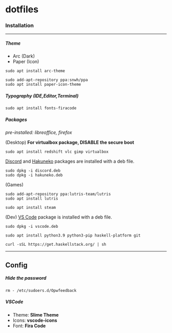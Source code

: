 # dotfiles

### Installation
---

##### Theme
- Arc (Dark)
- Paper (Icon)

```
sudo apt install arc-theme
```
```
sudo add-apt-repository ppa:snwh/ppa
sudo apt install paper-icon-theme
```

##### Typography (IDE,Editor,Terminal)
```
sudo apt install fonts-firacode
```

##### Packages
*pre-installed: libreoffice, firefox*

(Desktop)
**For virtualbox package, DISABLE the secure boot**
```
sudo apt install redshift vlc gimp virtualbox
```
[Discord](https://discord.com/) and [Hakuneko](https://github.com/manga-download/hakuneko/releases/tag/v6.1.7) packages are installed with a deb file.
```
sudo dpkg -i discord.deb
sudo dpkg -i hakuneko.deb
``` 


(Games)
```
sudo add-apt-repository ppa:lutris-team/lutris
sudo apt install lutris

sudo apt install steam
```

(Dev)
[VS Code](https://code.visualstudio.com/) package is installed with a deb file.
```
sudo dpkg -i vscode.deb
```

```
sudo apt install python3.9 python3-pip haskell-platform git
```

```
curl -sSL https://get.haskellstack.org/ | sh
```
---

## Config

##### Hide the password
```
rm - /etc/sudoers.d/Opwfeedback
```

##### VSCode
- Theme: **Slime Theme**
- Icons: **vscode-icons**
- Font: **Fira Code**
